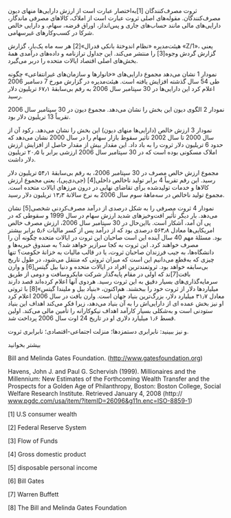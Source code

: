   ثروت مصرف‌کنندگان [1]به‌اختصار عبارت است از ارزش دارایی‌ها منهای دیون مصرف‌کنندگان. مقوله‌های اصلی ثروت عبارت است از املاک، کالاهای مصرفی ماندگار، دارایی‌های مالی مانند حساب‌های جاری و پس‌انداز، اوراق قرضه، سهام، و دارایی خالص شرکا در کسب‌وکارهای غیرسهامی. 

هیئت‌مدیره «نظام اندوختۀ بانکی فدرال»[2] هر سه ماه یک‌بار، گزارش «Z/1»، یعنی گزارش گردش وجوه[3] را منتشر می‌کند. این جداول ترازنامه و داده‌های درآمدی همۀ بخش‌های اصلی اقتصاد ایالات متحده را دربر می‌گیرد.

 نمودار 1 نشان می‌دهد مجموع دارایی‌های «خانوارها و سازمان‌های غیرانتفاعی» چگونه طی 54 سال گذشته افزایش یافته است. هیئت‌مدیره در گزارش مورخ 7 دسامبر 2006 اعلام کرد این دارایی‌ها در 30 سپتامبر سال 2006 به رقم بی‌سابقهٔ ۶۷٫۱ تریلیون دلار رسید.

نمودار 2 الگوی دیون این بخش را نشان می‌دهد. مجموع دیون در 30 سپتامبر سال 2006 تقریباً 13 تریلیون دلار بود.

نمودار 3 ارزش خالص (دارایی‌ها منهای دیون) این بخش را نشان می‌دهد. رکود آن از سال 2000 تا سال 2002 تأثیر سقوط بازار سهام را در سال 2000 نشان می‌دهد که حدود 6 تریلیون دلار ثروت را به باد داد. این مقدار بیش از مقدار حاصل از افزایش ارزش املاک مسکونی بوده است که در 30 سپتامبر سال 2006 ارزشی برابر با ۲۰٫۵ تریلیون دلار داشت.

 مجموع ارزش خالص مصرف در 30 سپتامبر 2006، به رقم بی‌سابقهٔ ۵۴٫۱ تریلیون دلار رسید. این رقم تقریباً 4 برابر تولید ناخالص داخلی[4] (جی‌دی‌پی)، یعنی مجموع ارزش کالاها و خدمات تولیدشده برای تقاضای نهایی در درون مرزهای ایالات متحده است. مجموع تولید ناخالص در سه‌ماهۀ سوم سال 2006 به نرخ سالانۀ ۱۳٫۳ تریلیون دلار رسید.

 نمودار 4 ثروت مصرفی را به شکل درصدی از درآمد مصرف‌کردنی شخصی[5] نشان می‌دهد. بار دیگر تأثیر افت‌وخیزهای شدید ارزش سهام در سال 1999 و سقوطی که در پی آن آمد، آشکار است. بااین‌حال در 30 سپتامبر سال 2006، ارزش مصرف خالص امریکایی‌ها معادل ۵۶۳٫۸ درصدی بود که از درآمد پس از کسر مالیات ۵٫۶ برابر بیشتر بود. مسئلهٔ مهم 40 سال آینده این است صاحبان این ثروت در ایالات متحده چگونه آن را مصرف خواهند کرد. این ثروت به کجا سرازیر خواهد شد؟ به صندوق خیریه‌ها و دانشگاه‌ها، به جیب فرزندان صاحبان ثروت، یا در قالب مالیات به خزانۀ حکومت؟ تنها چیزی که به‌قطع می‌دانیم این است که میزان ثروتی که منتقل می‌شود، در طول تاریخ بی‌سابقه خواهد بود. ثروتمندترین افراد در ایالات متحده و دنیا بیل گیتس[6] و وارن بافت[7]ند که اولی در مقام پایه‌گذار شرکت مایکروسافت و دومی از طریق سرمایه‌گذاری‌های بسیار دقیق به این ثروت رسید. هردوی آنها اعلام کرده‌اند قصد دارند میلیاردها دلار از ثروت خود را ببخشند. هم‌اکنون، «بنیاد بیل و ملیندا گیتس»[8] با ثروتی معادل ۳۱٫۷ میلیارد دلار، بزرگ‌ترین بنیاد جهان است. وارن بافت در سال 2006 اعلام کرد او نیز بخش عمده ای از دارایی‌اش را به آن بنیاد می‌دهد، زیرا فکر می‌کند اهداف این بنیاد ستودنی است و به‌شکلی بسیار کارآمد اهداف نیکوکارانه را تأمین مالی می‌کند. اولین قسط ۱٫۶ میلیارد دلاری او در تاریخ 24 اوت سال 2006 پرداخت شد. 

و نیز ببینید: نابرابری دستمزدها؛ منزلت اجتماعی-اقتصادی؛ نابرابری ثروت.

بیشتر بخوانید

Bill and Melinda Gates Foundation. (http://www.gatesfoundation.org)

Havens, John J. and Paul G. Schervish (1999). Millionaires and the Millennium: New Estimates of the Forthcoming Wealth Transfer and the Prospects for a Golden Age of Philanthropy, Boston: Boston College, Social Welfare Research Institute. Retrieved January 4, 2008 (http:// www.pgdc.com/usa/item/?itemID=26096&g11n.enc=ISO-8859-1)

 [1] U.S consumer wealth

 [2] Federal Reserve System

[3] Flow of Funds

 [4] Gross domestic product

 [5] disposable personal income

[6] Bill Gates

[7] Warren Buffett

 [8] The Bill and Melinda Gates Foundation

 

 

 

 